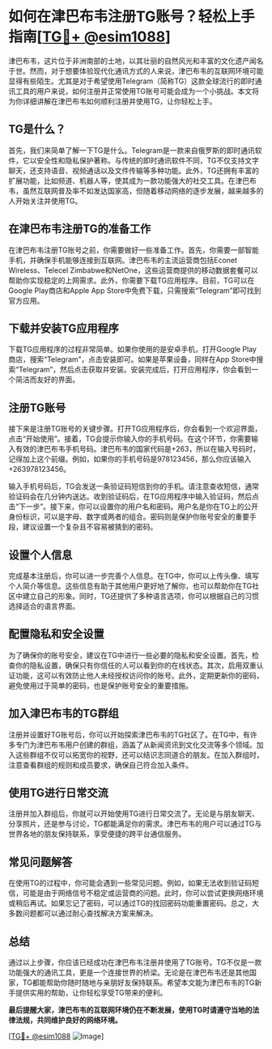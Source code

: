 # 如何在津巴布韦注册TG账号？轻松上手指南[[TG💪+ @esim1088](https://t.me/s/esim1088)]

津巴布韦，这片位于非洲南部的土地，以其壮丽的自然风光和丰富的文化遗产闻名于世。然而，对于想要体验现代化通讯方式的人来说，津巴布韦的互联网环境可能显得有些陌生。尤其是对于希望使用Telegram（简称TG）这款全球流行的即时通讯工具的用户来说，如何注册并正常使用TG账号可能会成为一个小挑战。本文将为你详细讲解在津巴布韦如何顺利注册并使用TG，让你轻松上手。

## TG是什么？

首先，我们来简单了解一下TG是什么。Telegram是一款来自俄罗斯的即时通讯软件，它以安全性和隐私保护著称。与传统的即时通讯软件不同，TG不仅支持文字聊天，还支持语音、视频通话以及文件传输等多种功能。此外，TG还拥有丰富的扩展功能，比如频道、机器人等，使其成为一款功能强大的社交工具。在津巴布韦，虽然互联网普及率不如发达国家高，但随着移动网络的逐步发展，越来越多的人开始关注并使用TG。

## 在津巴布韦注册TG的准备工作

在津巴布韦注册TG账号之前，你需要做好一些准备工作。首先，你需要一部智能手机，并确保手机能够连接到互联网。津巴布韦的主流运营商包括Econet Wireless、Telecel Zimbabwe和NetOne，这些运营商提供的移动数据套餐可以帮助你实现稳定的上网需求。此外，你需要下载TG应用程序。目前，TG可以在Google Play商店和Apple App Store中免费下载，只需搜索“Telegram”即可找到官方应用。

## 下载并安装TG应用程序

下载TG应用程序的过程非常简单。如果你使用的是安卓手机，打开Google Play商店，搜索“Telegram”，点击安装即可。如果是苹果设备，同样在App Store中搜索“Telegram”，然后点击获取并安装。安装完成后，打开应用程序，你会看到一个简洁而友好的界面。

## 注册TG账号

接下来是注册TG账号的关键步骤。打开TG应用程序后，你会看到一个欢迎界面，点击“开始使用”。接着，TG会提示你输入你的手机号码。在这个环节，你需要输入有效的津巴布韦手机号码。津巴布韦的国家代码是+263，所以在输入号码时，记得加上这个前缀。例如，如果你的手机号码是978123456，那么你应该输入+263978123456。

输入手机号码后，TG会发送一条验证码短信到你的手机。请注意查收短信，通常验证码会在几分钟内送达。收到验证码后，在TG应用程序中输入验证码，然后点击“下一步”。接下来，你可以设置你的用户名和密码。用户名是你在TG上的公开身份标识，可以是字母、数字或两者的组合。密码则是保护你账号安全的重要手段，建议设置一个复杂且不容易被猜到的密码。

## 设置个人信息

完成基本注册后，你可以进一步完善个人信息。在TG中，你可以上传头像、填写个人简介等信息。这些信息有助于其他用户更好地了解你，也可以帮助你在TG社区中建立自己的形象。同时，TG还提供了多种语言选项，你可以根据自己的习惯选择适合的语言界面。

## 配置隐私和安全设置

为了确保你的账号安全，建议在TG中进行一些必要的隐私和安全设置。首先，检查你的隐私设置，确保只有你信任的人可以看到你的在线状态。其次，启用双重认证功能，这可以有效防止他人未经授权访问你的账号。此外，定期更新你的密码，避免使用过于简单的密码，也是保护账号安全的重要措施。

## 加入津巴布韦的TG群组

注册并设置好TG账号后，你可以开始探索津巴布韦的TG社区了。在TG中，有许多专门为津巴布韦用户创建的群组，涵盖了从新闻资讯到文化交流等多个领域。加入这些群组不仅可以拓宽你的视野，还可以结识志同道合的朋友。在加入群组时，注意查看群组的规则和成员要求，确保自己符合加入条件。

## 使用TG进行日常交流

注册并加入群组后，你就可以开始使用TG进行日常交流了。无论是与朋友聊天、分享照片，还是参与讨论，TG都能满足你的需求。津巴布韦的用户可以通过TG与世界各地的朋友保持联系，享受便捷的跨平台通信服务。

## 常见问题解答

在使用TG的过程中，你可能会遇到一些常见问题。例如，如果无法收到验证码短信，可能是由于网络信号不稳定或运营商的问题。此时，你可以尝试更换网络环境或稍后再试。如果忘记了密码，可以通过TG的找回密码功能重置密码。总之，大多数问题都可以通过耐心查找解决方案来解决。

## 总结

通过以上步骤，你应该已经成功在津巴布韦注册并使用了TG账号。TG不仅是一款功能强大的通讯工具，更是一个连接世界的桥梁。无论是在津巴布韦还是其他国家，TG都能帮助你随时随地与亲朋好友保持联系。希望本文能为津巴布韦的TG新手提供实用的帮助，让你轻松享受TG带来的便利。

**最后提醒大家，津巴布韦的互联网环境仍在不断发展，使用TG时请遵守当地的法律法规，共同维护良好的网络环境。**

[[TG💪+ @esim1088](https://t.me/s/esim1088) ![Image](https://i.postimg.cc/4NQfJmqS/Snipaste-2025-05-13-00-14-12.png)]